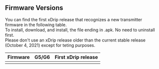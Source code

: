 ## Firmware Versions  
  
You can find the first xDrip release that recognizes a new transmitter firmware in the following table.  
To install, download, and install, the file ending in .apk.  No need to uninstall first.  
Please don't use an xDrip release older than the current stable release (October 4, 2021) except for teting purposes.  


|Firmware | G5/G6 | First xDrip release |
|---------|:-----:|--------------|
| |     | |
